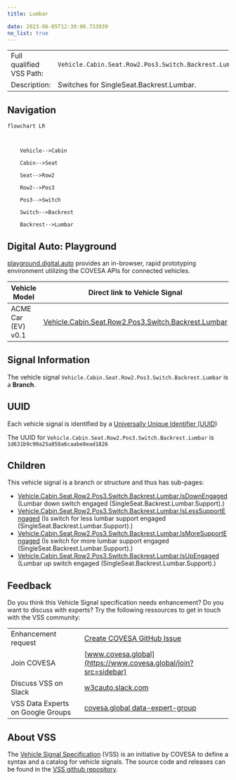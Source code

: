 ```yaml
---
title: Lumbar

date: 2023-06-05T12:39:00.733939
no_list: true
---
```



| | |
|---|---|
| Full qualified VSS Path: | `Vehicle.Cabin.Seat.Row2.Pos3.Switch.Backrest.Lumbar` |
| Description: | Switches for SingleSeat.Backrest.Lumbar. |

## Navigation

```mermaid
flowchart LR



    Vehicle-->Cabin

    Cabin-->Seat

    Seat-->Row2

    Row2-->Pos3

    Pos3-->Switch

    Switch-->Backrest

    Backrest-->Lumbar

```


## Digital Auto: Playground

[playground.digital.auto](http://digital.auto) provides an in-browser, rapid prototyping environment utilizing the COVESA APIs for connected vehicles. 

| Vehicle Model | Direct link to Vehicle Signal |
|---|---|
| ACME Car (EV) v0.1 | [Vehicle.Cabin.Seat.Row2.Pos3.Switch.Backrest.Lumbar](https://digitalauto.netlify.app/model/STLWzk1WyqVVLbfymb4f/cvi/list/Vehicle.Cabin.Seat.Row2.Pos3.Switch.Backrest.Lumbar/) |


## Signal Information




The vehicle signal `Vehicle.Cabin.Seat.Row2.Pos3.Switch.Backrest.Lumbar` is a **Branch**.





## UUID

Each vehicle signal is identified by a [Universally Unique Identifier (UUID](https://en.wikipedia.org/wiki/Universally_unique_identifier))

The UUID for `Vehicle.Cabin.Seat.Row2.Pos3.Switch.Backrest.Lumbar` is `1d631b9c90a25a858a6caabe8ead1826`

## Children

This vehicle signal is a branch or structure and thus has sub-pages:

- [Vehicle.Cabin.Seat.Row2.Pos3.Switch.Backrest.Lumbar.IsDownEngaged](isdownengaged/) (Lumbar down switch engaged (SingleSeat.Backrest.Lumbar.Support).)
- [Vehicle.Cabin.Seat.Row2.Pos3.Switch.Backrest.Lumbar.IsLessSupportEngaged](islesssupportengaged/) (Is switch for less lumbar support engaged (SingleSeat.Backrest.Lumbar.Support).)
- [Vehicle.Cabin.Seat.Row2.Pos3.Switch.Backrest.Lumbar.IsMoreSupportEngaged](ismoresupportengaged/) (Is switch for more lumbar support engaged (SingleSeat.Backrest.Lumbar.Support).)
- [Vehicle.Cabin.Seat.Row2.Pos3.Switch.Backrest.Lumbar.IsUpEngaged](isupengaged/) (Lumbar up switch engaged (SingleSeat.Backrest.Lumbar.Support).)


## Feedback

Do you think this Vehicle Signal specification needs enhancement? Do you want to discuss with experts? Try the following ressources to get in touch with the VSS community:

| | |
|---|---|
| Enhancement request | [Create COVESA GitHub Issue](https://github.com/COVESA/vehicle_signal_specification/issues/new?body=Please+describe+your+feedback&title=Signal+feedback+Vehicle.Cabin.Seat.Row2.Pos3.Switch.Backrest.Lumbar) |
| Join COVESA | [www.covesa.global](https://www.covesa.global/join?src=sidebar) |
| Discuss VSS on Slack | [w3cauto.slack.com](http://w3cauto.slack.com/) |
| VSS Data Experts on Google Groups | [covesa.global data-expert-group](https://groups.google.com/a/covesa.global/g/data-expert-group) |

## About VSS

The [Vehicle Signal Specification](https://covesa.github.io/vehicle_signal_specification/) (VSS)
is an initiative by COVESA to define a syntax and a catalog for vehicle signals.
The source code and releases can be found in the [VSS github repository](https://github.com/COVESA/vehicle_signal_specification).

